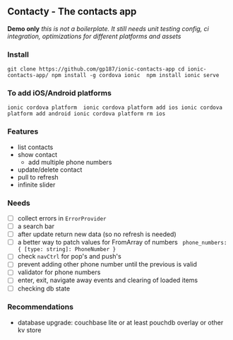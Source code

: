 ## Contacty - The contacts app

**Demo only**
_this is not a boilerplate. It still needs unit testing config, ci integration, optimizations for different platforms 
and assets_


### Install

`
  git clone https://github.com/gp187/ionic-contacts-app
  cd ionic-contacts-app/
  npm install -g cordova ionic 
  npm install
  ionic serve
`

### To add iOS/Android platforms
`
  ionic cordova platform 
  ionic cordova platform add ios
  ionic cordova platform add android
  ionic cordova platform rm ios
`

### Features
- list contacts 
- show contact
  - add multiple phone numbers
- update/delete contact
- pull to refresh
- infinite slider


### Needs
- [ ] collect errors in `ErrorProvider`
- [ ] a search bar 
- [ ] after update return new data (so no refresh is needed)
- [ ] a better way to patch values for FromArray of numbers
` 
phone_numbers: {
  [type: string]: PhoneNumber
}
`
- [ ] check `navCtrl` for pop's and push's
- [ ] prevent adding other phone number until the previous is valid 
- [ ] validator for phone numbers
- [ ] enter, exit, navigate away events and clearing of loaded items
- [ ] checking db state

### Recommendations

- database upgrade: couchbase lite or at least pouchdb overlay or other kv store
